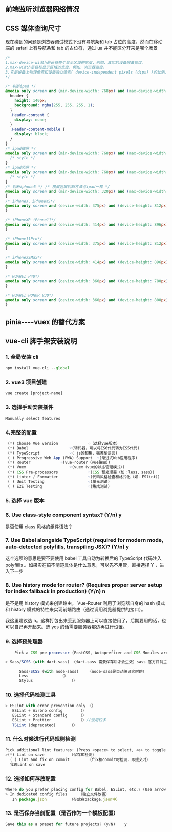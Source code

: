 ## 前端监听浏览器网络情况

## CSS 媒体查询尺寸

现在碰到的问题是浏览器调试模式下没有导航条和 tab 占位的高度，然而在移动端的 safari 上有导航条和 tab 的占位符，通过 ua 并不能区分开来是哪个场景

```css
/*
1.max-device-width是设备整个显示区域的宽度，例如，真实的设备屏幕宽度。
2.max-width是目标显示区域的宽度，例如，浏览器宽度。
3.它是设备上物理像素和设备独立像素( device-independent pixels (dips) )的比例，即 devicePixelRatio = 屏幕物理像素/设备独立像素
*/

/* 判断ipad */
@media only screen and (min-device-width: 768px) and (max-device-width: 1024px) {
  header {
    height: 140px;
    background: rgba(255, 255, 255, 1);
  }
  .Header-content {
    display: none;
  }
  .Header-content-mobile {
    display: block;
  }
}
/* ipad横屏 */
@media only screen and (min-device-width: 768px) and (max-device-width: 1024px) and (orientation: landscape) {
  /* style */
}
/* ipad竖屏 */
@media only screen and (min-device-width: 768px) and (max-device-width: 1024px) and (orientation: portrait) {
  /* style */
}
/* 判断iphone5 */ /* 横屏竖屏判断方法与ipad一样 */
@media only screen and (min-device-width: 320px) and (max-device-width: 568px) {
}
/* iPhoneX、iPhoneXS*/
@media only screen and (device-width: 375px) and (device-height: 812px) and (-webkit-device-pixel-ratio: 3) {
}

/* iPhoneXR iPhone11*/
@media only screen and (device-width: 414px) and (device-height: 896px) and (-webkit-device-pixel-ratio: 2) {
}

/* iPhone11Pro*/
@media only screen and (device-width: 375px) and (device-height: 812px) and (-webkit-device-pixel-ratio: 3) {
}

/* iPhoneXSMax*/
@media only screen and (device-width: 414px) and (device-height: 896px) and (-webkit-device-pixel-ratio: 3) {
}

/* HUAWEI P40*/
@media only screen and (device-width: 360px) and (device-height: 780px) and (-webkit-device-pixel-ratio: 3) {
}

/* HUAWEI HONOR V30*/
@media only screen and (device-width: 360px) and (device-height: 800px) and (-webkit-device-pixel-ratio: 3) {
}
```

## pinia----vuex 的替代方案

## vue-cli 脚手架安装说明

### 1. 全局安装 cli

```js
npm install vue-cli --global
```

### 2. vue3 项目创建

```js
vue create [project-name]
```

### 3. 选择手动安装插件

```js
Manually select features
```

### 4.完整的配置

```js
 (*) Choose Vue version 			☜（选择Vue版本）
 (*) Babel					☜(转码器，可以将ES6代码转为ES5代码)
 (*) TypeScript				☜( js的超集，强类型语言)
 ( ) Progressive Web App (PWA) Support	☜(渐进式Web应用程序)
 (*) Router				☜(vue-router（vue路由）)
 (*) Vuex					☜(vuex（vue的状态管理模式）)
 (*) CSS Pre-processors   			☜(CSS 预处理器（如：less、sass）)
 (*) Linter / Formatter   			☜(代码风格检查和格式化（如：ESlint）)
 ( ) Unit Testing    				☜(单元测试)
 ( ) E2E Testing    				☜(集成测试)
```

### 5. 选择 vue 版本

### 6. Use class-style component syntax? (Y/n) y

是否使用 class 风格的组件语法？

### 7. Use Babel alongside TypeScript (required for modern mode, auto-detected polyfills, transpiling JSX)? (Y/n) y

这个选项的意思是要不要使用 babel 工具自动为转换后的 TypeScript 代码注入 polyfiills 。如果实在搞不清楚具体是什么意思，可以先不用管，直接选择 Y ，进入下一步

### 8. Use history mode for router? (Requires proper server setup for index fallback in production) (Y/n) n

是不是用 history 模式来创建路由。 Vue-Router 利用了浏览器自身的 hash 模式和 history 模式的特性来实现前端路由（通过调用浏览器提供的接口）。

我这里建议选 n。这样打包出来丢到服务器上可以直接使用了，后期要用的话，也可以自己再开起来。选 yes 的话需要服务器那边再进行设置。

### 9. 选择预处理器

```js
    Pick a CSS pre-processor (PostCSS, Autoprefixer and CSS Modules are supported by default): (Use arrow keys)

> Sass/SCSS (with dart-sass) （dart-sass 需要保存后才会生效）sass 官方目前主力推 dart-sass 最新的特性都会在这个上面先实现。

      Sass/SCSS (with node-sass)	（node-sass是自动编译实时的）
      Less				（）
      Stylus				（）
```

### 10. 选择代码检测工具

```js
> ESLint with error prevention only	（）
   ESLint + Airbnb config		（）
   ESLint + Standard config		（）
   ESLint + Prettier			（）//使用较多
   TSLint (deprecated)		（）
```

### 11. 什么时候进行代码规则检测

```js
Pick additional lint features: (Press <space> to select, <a> to toggle all, <i> to invert selection)
>(*) Lint on save			（保存即检测）
  ( ) Lint and fix on commit		（fix和commit时检测，即提交时）
  我选Lint on save
```

### 12. 选择如何存放配置

```js
Where do you prefer placing config for Babel, ESLint, etc.? (Use arrow keys)
> In dedicated config files		（独立文件放置）
   In package.json			（存放在package.json中）
```

### 13. 是否保存当前配置（是否作为一个模板配置）

```js
Save this as a preset for future projects? (y/N)	y
```
